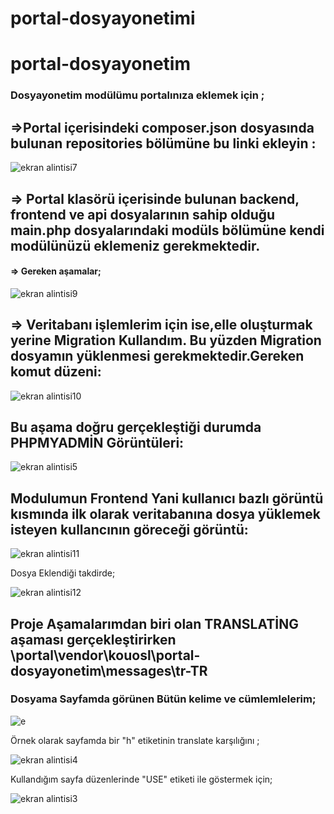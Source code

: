 # portal-dosyayonetimi
# portal-dosyayonetim



### Dosyayonetim modülümu portalınıza eklemek için ;

## =>Portal içerisindeki composer.json dosyasında bulunan repositories bölümüne bu linki  ekleyin :

![ekran alintisi7](https://user-images.githubusercontent.com/45860464/50736786-b2147400-11d2-11e9-85eb-3f741d0b2f70.PNG)


## => Portal klasörü içerisinde bulunan backend, frontend ve api dosyalarının sahip olduğu main.php dosyalarındaki modüls bölümüne kendi modülünüzü eklemeniz gerekmektedir.



#### => Gereken aşamalar;

![ekran alintisi9](https://user-images.githubusercontent.com/45860464/50736829-69a98600-11d3-11e9-9018-52e478ebb292.PNG)


##  => Veritabanı işlemlerim için ise,elle oluşturmak yerine Migration Kullandım. Bu yüzden Migration dosyamın yüklenmesi gerekmektedir.Gereken komut düzeni:
 
 ![ekran alintisi10](https://user-images.githubusercontent.com/45860464/50736898-ef2d3600-11d3-11e9-861b-70eae751160d.PNG)


## Bu aşama doğru gerçekleştiği durumda PHPMYADMİN Görüntüleri:

![ekran alintisi5](https://user-images.githubusercontent.com/45860464/50736912-1a178a00-11d4-11e9-93fd-a1d6172e0cff.PNG)


## Modulumun Frontend Yani kullanıcı bazlı görüntü kısmında ilk olarak veritabanına dosya yüklemek isteyen kullancının göreceği görüntü:

![ekran alintisi11](https://user-images.githubusercontent.com/45860464/50736933-6e226e80-11d4-11e9-8d98-76eb0c4e9951.PNG)
  
  
  Dosya Eklendiği takdirde;
  
  ![ekran alintisi12](https://user-images.githubusercontent.com/45860464/50736958-b8a3eb00-11d4-11e9-8200-5ad7476aa4ff.PNG)



## Proje Aşamalarımdan biri olan TRANSLATİNG aşaması gerçekleştirirken \portal\vendor\kouosl\portal-dosyayonetim\messages\tr-TR
### Dosyama Sayfamda görünen Bütün kelime ve cümlemlelerim;

![e](https://user-images.githubusercontent.com/45860464/50736978-205a3600-11d5-11e9-9353-baf73615705d.PNG)

Örnek olarak sayfamda bir "h" etiketinin translate karşılığını ;

![ekran alintisi4](https://user-images.githubusercontent.com/45860464/50737002-5c8d9680-11d5-11e9-8576-f1713e1c29d7.PNG)

Kullandığım sayfa düzenlerinde "USE" etiketi ile göstermek için;



![ekran alintisi3](https://user-images.githubusercontent.com/45860464/50737023-bc843d00-11d5-11e9-9631-1824f1a6493b.PNG)

